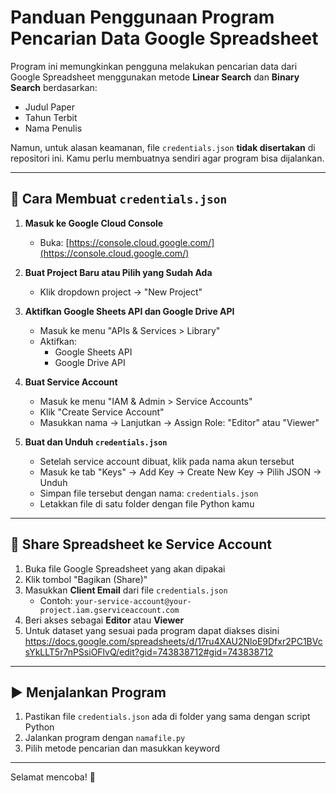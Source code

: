 # Panduan Penggunaan Program Pencarian Data Google Spreadsheet

Program ini memungkinkan pengguna melakukan pencarian data dari Google Spreadsheet menggunakan metode **Linear Search** dan **Binary Search** berdasarkan:
- Judul Paper
- Tahun Terbit
- Nama Penulis

Namun, untuk alasan keamanan, file `credentials.json` **tidak disertakan** di repositori ini. Kamu perlu membuatnya sendiri agar program bisa dijalankan.

---

## 🔐 Cara Membuat `credentials.json`

1. **Masuk ke Google Cloud Console**
   - Buka: [https://console.cloud.google.com/](https://console.cloud.google.com/)

2. **Buat Project Baru atau Pilih yang Sudah Ada**
   - Klik dropdown project → "New Project"

3. **Aktifkan Google Sheets API dan Google Drive API**
   - Masuk ke menu "APIs & Services > Library"
   - Aktifkan:
     - Google Sheets API
     - Google Drive API

4. **Buat Service Account**
   - Masuk ke menu "IAM & Admin > Service Accounts"
   - Klik "Create Service Account"
   - Masukkan nama → Lanjutkan → Assign Role: "Editor" atau "Viewer"

5. **Buat dan Unduh `credentials.json`**
   - Setelah service account dibuat, klik pada nama akun tersebut
   - Masuk ke tab "Keys" → Add Key → Create New Key → Pilih JSON → Unduh
   - Simpan file tersebut dengan nama: `credentials.json`
   - Letakkan file di satu folder dengan file Python kamu

---

## 📂 Share Spreadsheet ke Service Account

1. Buka file Google Spreadsheet yang akan dipakai
2. Klik tombol "Bagikan (Share)"
3. Masukkan **Client Email** dari file `credentials.json`
   - Contoh: `your-service-account@your-project.iam.gserviceaccount.com`
4. Beri akses sebagai **Editor** atau **Viewer**
5. Untuk dataset yang sesuai pada program dapat diakses disini
https://docs.google.com/spreadsheets/d/17ru4XAU2NloE9Dfxr2PC1BVcsYkLLT5r7nPSsiOFlvQ/edit?gid=743838712#gid=743838712

---

## ▶️ Menjalankan Program

1. Pastikan file `credentials.json` ada di folder yang sama dengan script Python
2. Jalankan program dengan `namafile.py`
3. Pilih metode pencarian dan masukkan keyword

---

Selamat mencoba! 🚀
